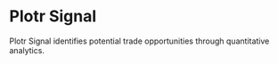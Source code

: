 # Plotr Signal

Plotr Signal identifies potential trade opportunities through quantitative analytics.
